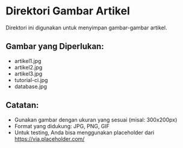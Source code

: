 # Direktori Gambar Artikel

Direktori ini digunakan untuk menyimpan gambar-gambar artikel.

## Gambar yang Diperlukan:
- artikel1.jpg
- artikel2.jpg  
- artikel3.jpg
- tutorial-ci.jpg
- database.jpg

## Catatan:
- Gunakan gambar dengan ukuran yang sesuai (misal: 300x200px)
- Format yang didukung: JPG, PNG, GIF
- Untuk testing, Anda bisa menggunakan placeholder dari https://via.placeholder.com/
